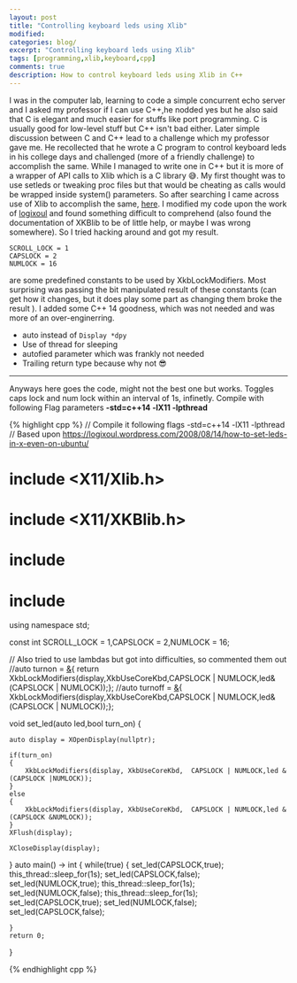 ```yaml
---
layout: post
title: "Controlling keyboard leds using Xlib"
modified:
categories: blog/
excerpt: "Controlling keyboard leds using Xlib"
tags: [programming,xlib,keyboard,cpp]
comments: true
description: How to control keyboard leds using Xlib in C++  
---
```


I was in the computer lab, learning to code a simple concurrent echo server and I asked my professor if I can use C++,he nodded yes but he also said that C is elegant and much easier for stuffs like port programming. C is usually good for low-level stuff but C++ isn't bad either. Later simple discussion between C and C++ lead to a challenge which my professor gave me. He recollected that he wrote a C program to control keyboard leds in his college days and challenged (more of a friendly challenge) to accomplish the same. While I managed to write one in C++ but it is more of a wrapper of API calls to Xlib which is a C library :sweat_smile:. My first thought was to use setleds or tweaking proc files but that would be cheating as calls would be wrapped inside system() parameters. So after searching I came across use of Xlib to accomplish the same, [here](https://logixoul.wordpress.com/2008/08/14/how-to-set-leds-in-x-even-on-ubuntu/). I modified my code upon the work of [logixoul](https://logixoul.wordpress.com/2008/08/14/how-to-set-leds-in-x-even-on-ubuntu/) and found something difficult to comprehend (also found the documentation of XKBlib to be of little help, or maybe I was wrong somewhere). So I tried hacking around and got my result.
```
SCROLL_LOCK = 1
CAPSLOCK = 2
NUMLOCK = 16
```
are some predefined constants to be used by XkbLockModifiers. Most surprising was passing the bit manipulated result of these constants (can get how it changes, but it does play some part as changing them broke the result ).
I added some C++ 14 goodness, which was not needed and was more of an over-enginerring.

- auto instead of ```Display *dpy ```
- Use of thread for sleeping
- autofied parameter which was frankly not needed
- Trailing return type because why not :sunglasses:

<hr>

Anyways here goes the code, might not the best one but works. Toggles caps lock and num lock within an interval of 1s, infinetly.
Compile with following  Flag parameters **-std=c++14 -lX11 -lpthread**

{% highlight cpp %}
// Compile it  following flags -std=c++14 -lX11 -lpthread  
// Based upon https://logixoul.wordpress.com/2008/08/14/how-to-set-leds-in-x-even-on-ubuntu/
# include <X11/Xlib.h>
# include <X11/XKBlib.h>
# include <thread>
# include<iostream>

using namespace std;

const int  SCROLL_LOCK = 1,CAPSLOCK = 2,NUMLOCK = 16;

// Also tried to use lambdas but got into difficulties, so commented them out
//auto turnon = [&](){ return XkbLockModifiers(display,XkbUseCoreKbd,CAPSLOCK |  NUMLOCK,led&(CAPSLOCK |  NUMLOCK));};
//auto turnoff = [&](){ XkbLockModifiers(display,XkbUseCoreKbd,CAPSLOCK |  NUMLOCK,led&(CAPSLOCK |  NUMLOCK));};

void set_led(auto led,bool turn_on)
{

    auto display = XOpenDisplay(nullptr);

    if(turn_on)
    {
        XkbLockModifiers(display, XkbUseCoreKbd,  CAPSLOCK | NUMLOCK,led & (CAPSLOCK |NUMLOCK));
    }
    else
    {
        XkbLockModifiers(display, XkbUseCoreKbd,  CAPSLOCK | NUMLOCK,led & (CAPSLOCK &NUMLOCK));
    }
    XFlush(display);

    XCloseDisplay(display);
}
auto main() -> int
{
    while(true)
    {
        set_led(CAPSLOCK,true);
        this_thread::sleep_for(1s);
        set_led(CAPSLOCK,false);
        set_led(NUMLOCK,true);
        this_thread::sleep_for(1s);
        set_led(NUMLOCK,false);
        this_thread::sleep_for(1s);
        set_led(CAPSLOCK,true);
        set_led(NUMLOCK,false);
        set_led(CAPSLOCK,false);

    }
    return 0;
}

{% endhighlight cpp %}
